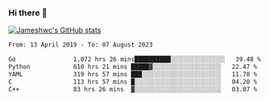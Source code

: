 ### Hi there 👋

[![Jameshwc's GitHub stats](https://github-readme-stats.vercel.app/api?username=jameshwc)](https://github.com/anuraghazra/github-readme-stats)

<!--START_SECTION:waka-->

```txt
From: 13 April 2019 - To: 07 August 2023

Go                1,072 hrs 26 mins██████████░░░░░░░░░░░░░░░   39.48 %
Python            610 hrs 21 mins █████▓░░░░░░░░░░░░░░░░░░░   22.47 %
YAML              319 hrs 57 mins ███░░░░░░░░░░░░░░░░░░░░░░   11.78 %
C                 113 hrs 57 mins █░░░░░░░░░░░░░░░░░░░░░░░░   04.20 %
C++               83 hrs 26 mins  ▓░░░░░░░░░░░░░░░░░░░░░░░░   03.07 %
```

<!--END_SECTION:waka-->